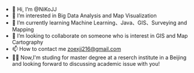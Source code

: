 - 👋 Hi, I’m @NiKoJJ
- 👀 I’m interested in Big Data Analysis and Map Visualization
- 🌱 I’m currently learning Machine Learning、Java、GIS、Surveying and Mapping
- 💞️ I’m looking to collaborate on someone who is interest in GIS and Map Cartography
- 📫 How to contact me zoexjj216@gmail.com
- 🧑‍🎓 Now,I'm studing for master degree at a reserch institute  in a Beijing and looking forward to discussing academic issue with you!

<!---
NiKoJJ/NiKoJJ is a ✨ special ✨ repository because its `README.md` (this file) appears on your GitHub profile.
You can click the Preview link to take a look at your changes.
--->
